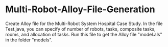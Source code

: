 # Multi-Robot-Alloy-File-Generation

Create Alloy file for the Multi-Robot System Hospital Case Study.
In the file Test.java, you can specify of number of robots, tasks, composite tasks, rooms, and allocation of tasks.
Run this file to get the Alloy file "model.als" in the folder "models".
